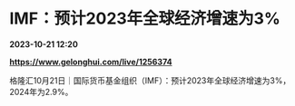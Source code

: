 # IMF：预计2023年全球经济增速为3%

**2023-10-21 12:20**

**https://www.gelonghui.com/live/1256374**

格隆汇10月21日｜国际货币基金组织（IMF）：预计2023年全球经济增速为3%，2024年为2.9%。